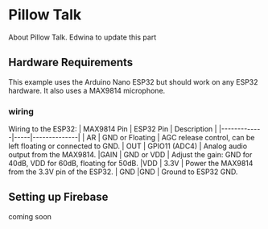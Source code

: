 # Pillow Talk

About Pillow Talk. Edwina to update this part

## Hardware Requirements

This example uses the Arduino Nano ESP32 but should work on any ESP32 hardware. It also uses a MAX9814 microphone.

### wiring

Wiring to the ESP32:
| MAX9814 Pin | ESP32 Pin | Description |
|-------------|-----|--------------|
| AR | GND or Floating | AGC release control, can be left floating or connected to GND.
| OUT | GPIO11 (ADC4) | Analog audio output from the MAX9814.
|GAIN | GND or VDD | Adjust the gain: GND for 40dB, VDD for 60dB, floating for 50dB.
|VDD | 3.3V | Power the MAX9814 from the 3.3V pin of the ESP32.
| GND |GND | Ground to ESP32 GND.

## Setting up Firebase

coming soon

